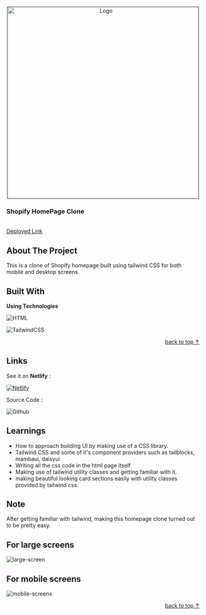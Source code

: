 <div id="top"></div>

<!-- PROJECT LOGO -->
<br />
<div align="center">
  <a href="">
    <img  src="https://upload.wikimedia.org/wikipedia/commons/0/0e/Shopify_logo_2018.svg" alt="Logo" width="500">
  </a>

<h3 align="left">Shopify HomePage Clone
</h3>

  <p align="left">
    <br />
    <a href="">Deployed Link</a>
  </p>
</div>

<!-- ABOUT THE PROJECT -->

## About The Project

This is a clone of Shopify homepage built using tailwind CSS for both mobile and desktop screens.

## Built With

**Using Technologies**

![HTML][html-shield]

![TailwindCSS][tailwind-css]

<p align="right"><a href="#top"> back to top &#x2191; </a></p>

## Links

See it on **Netlify** :

[![Netlify][netlify-shield]][project-url]

Source Code :

![Github][github-shield]

<!-- LEARNT -->

## Learnings

- How to approach building UI by making use of a CSS library.
- Tailwind CSS and some of it's component providers such as tailblocks, mambaui, daisyui
- Writing all the css code in the html page itself
- Making use of tailwind utility classes and getting familiar with it.
- making beautiful looking card sections easily with utility classes provided by tailwind css.
<!-- NOTE -->

## Note

After getting familiar with tailwind, making this homepage clone turned out to be pretty easy.

## For large screens

![large-screen](/large_screen.png)

## For mobile screens

![mobile-screens](/mobile_screen.png)

<p align="right"><a href="#top"> back to top &#x2191;</a></p>

<!-- Tools and Technologies -->

[html-shield]: https://img.shields.io/badge/html5-%23E34F26.svg?style=for-the-badge&logo=html5&logoColor=white
[tailwind-css]: https://img.shields.io/badge/-Tailwind%20CSS-bluegreen
[chrome-shield]: https://img.shields.io/badge/
[vscode-shield]: https://img.shields.io/badge/Google%20Chrome-4285F4?style=for-the-badge&logo=GoogleChrome&logoColor=white
[netlify-shield]: https://img.shields.io/badge/netlify-%23000000.svg?style=for-the-badge&logo=netlify&logoColor=#00C7B7
[git-shield]: https://img.shields.io/badge/git-%23F05033.svg?style=for-the-badge&logo=git&logoColor=white
[github-shield]: https://img.shields.io/badge/github-%23121011.svg?style=for-the-badge&logo=github&logoColor=white

<!-- Project screenshot -->

[project-url]:
[source-code]:

